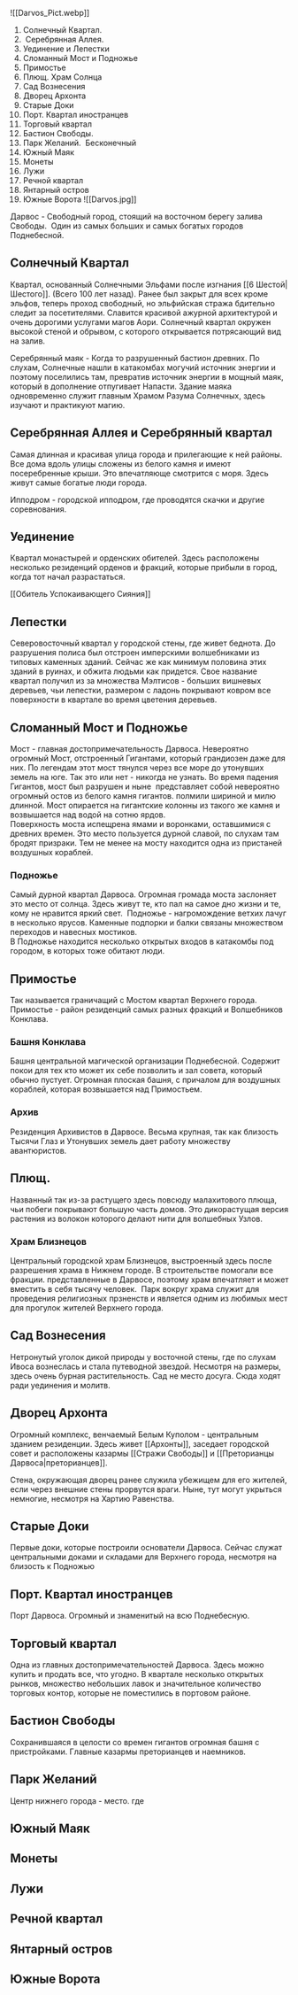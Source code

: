 


![[Darvos_Pict.webp]]
1. Солнечный Квартал. 
2.  Серебрянная Аллея.
3. Уединение и Лепестки
4. Сломанный Мост и Подножье
5. Примостье
6. Плющ. Храм Солнца
7. Сад Вознесения
8. Дворец Архонта
9. Старые Доки
10. Порт. Квартал иностранцев
11. Торговый квартал
12. Бастион Свободы. 
13. Парк Желаний.  Бесконечный
14. Южный Маяк
15. Монеты
16. Лужи
17. Речной квартал
18. Янтарный остров
19. Южные Ворота
![[Darvos.jpg]]

Дарвос - Свободный город, стоящий на восточном берегу залива Свободы.  Один из самых больших и самых богатых городов Поднебесной.

## Солнечный Квартал

Квартал, основанный Солнечными Эльфами после изгнания [[6 Шестой|Шестого]]. (Всего 100 лет назад). Ранее был закрыт для всех кроме эльфов, теперь проход свободный, но эльфийская стража бдительно следит за посетителями. Славится красивой ажурной архитектурой и очень дорогими услугами магов Аори. Солнечный квартал окружен высокой стеной и обрывом, с которого открывается потрясающий вид на залив. 

Серебрянный маяк - Когда то разрушенный бастион древних. По слухам, Солнечные нашли в катакомбах могучий источник энергии и поэтому поселились там, превратив источник энергии в мощный маяк, который в дополнение отпугивает Напасти. Здание маяка одновременно служит главным Храмом Разума Солнечных, здесь изучают и практикуют магию.  

## Серебрянная Аллея и Серебрянный квартал

Самая длинная и красивая улица города и прилегающие к ней районы. Все дома вдоль улицы сложены из белого камня и имеют посеребренные крыши. Это впечатляюще смотрится с моря. Здесь живут самые богатые люди города. 

Ипподром - городской ипподром, где проводятся скачки и другие соревнования. 

## Уединение

Квартал монастырей и орденских обителей. Здесь расположены несколько резиденций орденов и фракций, которые прибыли в город, когда тот начал разрастаться. 

[[Обитель Успокаивающего Сияния]]

## Лепестки

Северовосточный квартал у городской стены, где живет беднота. До разрушения полиса был отстроен имперскими волшебниками из типовых каменных зданий. Сейчас же как минимум половина этих зданий в руинах, и обжита людьми как придется. Свое название квартал получил из за множества Мэлтисов - больших вишневых деревьев, чьи лепестки, размером с ладонь покрывают ковром все поверхности в квартале во время цветения деревьев. 

## Сломанный Мост и Подножье

Мост - главная достопримечательность Дарвоса. Невероятно огромный Мост, отстроенный Гигантами, который грандиозен даже для них. По легендам этот мост тянулся через все море до утонувших земель на юге. Так это или нет - никогда не узнать. Во время падения Гигантов, мост был разрушен и ныне  представляет собой невероятно огромный остов из белого камня гигантов. полмили шириной и милю длинной. Мост опирается на гигантские колонны из такого же камня и возвышается над водой на сотню ярдов.  
Поверхность моста испещрена ямами и воронками, оставшимися с древних времен. Это место пользуется дурной славой, по слухам там бродят призраки. Тем не менее на мосту находится одна из пристаней воздушных кораблей.

### Подножье

Самый дурной квартал Дарвоса. Огромная громада моста заслоняет это место от солнца. Здесь живут те, кто пал на самое дно жизни и те, кому не нравится яркий свет.  Подножье - нагромождение ветхих лачуг в несколько ярусов. Каменные подпорки и балки связаны множеством переходов и навесных мостиков.  
В Подножье находится несколько открытых входов в катакомбы под городом, в которых тоже обитают люди. 

## Примостье

Так называется граничащий с Мостом квартал Верхнего города. Примостье - район резиденций самых разных фракций и Волшебников Конклава.

### Башня Конклава

Башня центральной магической организации Поднебесной. Содержит покои для тех кто может их себе позволить и зал совета, который обычно пустует. Огромная плоская башня, с причалом для воздушных кораблей, которая возвышается над Примостьем. 

### Архив

Резиденция Архивистов в Дарвосе. Весьма крупная, так как близость Тысячи Глаз и Утонувших земель дает работу множеству авантюристов. 

## Плющ.

Названный так из-за растущего здесь повсюду малахитового плюща, чьи побеги покрывают большую часть домов. Это дикорастущая версия растения из волокон которого делают нити для волшебных Узлов. 

### Храм Близнецов

Центральный городской храм Близнецов, выстроенный здесь после разрешения храма в Нижнем городе. В строительстве помогали все фракции. представленные в Дарвосе, поэтому храм впечатляет и может вместить в себя тысячу человек.  Парк вокруг храма служит для проведения религиозных прзненств и является одним из любимых мест для прогулок жителей Верхнего города. 

## Сад Вознесения

Нетронутый уголок дикой природы у восточной стены, где по слухам Ивоса вознеслась и стала путеводной звездой. Несмотря на размеры, здесь очень бурная растительность. Сад не место досуга. Сюда ходят ради уединения и молитв.   

## Дворец Архонта

Огромный комплекс, венчаемый Белым Куполом - центральным зданием резиденции. Здесь живет [[Архонты]], заседает городской совет и расположены казармы [[Стражи Свободы]] и [[Преторианцы Дарвоса|преторианцев]]. 

Стена, окружающая дворец ранее служила убежищем для его жителей, если через внешние стены прорвутся враги. Ныне, тут могут укрыться немногие, несмотря на Хартию Равенства.

## Старые Доки

Первые доки, которые построили основатели Дарвоса. Сейчас служат центральными доками и складами для Верхнего города, несмотря на близость к Подножью

## Порт. Квартал иностранцев

Порт Дарвоса. Огромный и знаменитый на всю Поднебесную. 

## Торговый квартал

Одна из главных достопримечательностей Дарвоса. Здесь можно купить и продать все, что угодно. В квартале несколько открытых рынков, множество небольших лавок и значительное количество торговых контор, которые не поместились в портовом районе. 

## Бастион Свободы

Сохранившаяся в целости со времен гигантов огромная башня с пристройками. Главные казармы преторианцев и наемников. 

## Парк Желаний

Центр нижнего города - место. где 

## Южный Маяк

## Монеты

## Лужи

## Речной квартал

## Янтарный остров

## Южные Ворота